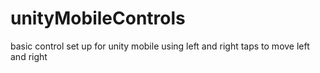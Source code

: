 # unityMobileControls
basic control set up for unity mobile using left and right taps to move left and right
